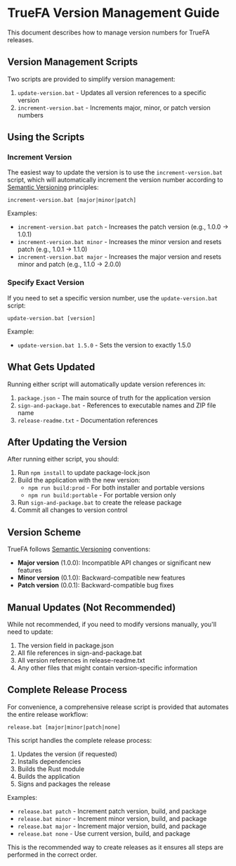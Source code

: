 # TrueFA Version Management Guide

This document describes how to manage version numbers for TrueFA releases.

## Version Management Scripts

Two scripts are provided to simplify version management:

1. `update-version.bat` - Updates all version references to a specific version
2. `increment-version.bat` - Increments major, minor, or patch version numbers

## Using the Scripts

### Increment Version

The easiest way to update the version is to use the `increment-version.bat` script, which will automatically increment the version number according to [Semantic Versioning](https://semver.org/) principles:

```
increment-version.bat [major|minor|patch]
```

Examples:
- `increment-version.bat patch` - Increases the patch version (e.g., 1.0.0 → 1.0.1)
- `increment-version.bat minor` - Increases the minor version and resets patch (e.g., 1.0.1 → 1.1.0)
- `increment-version.bat major` - Increases the major version and resets minor and patch (e.g., 1.1.0 → 2.0.0)

### Specify Exact Version

If you need to set a specific version number, use the `update-version.bat` script:

```
update-version.bat [version]
```

Example:
- `update-version.bat 1.5.0` - Sets the version to exactly 1.5.0

## What Gets Updated

Running either script will automatically update version references in:

1. `package.json` - The main source of truth for the application version
2. `sign-and-package.bat` - References to executable names and ZIP file name
3. `release-readme.txt` - Documentation references

## After Updating the Version

After running either script, you should:

1. Run `npm install` to update package-lock.json
2. Build the application with the new version:
   - `npm run build:prod` - For both installer and portable versions
   - `npm run build:portable` - For portable version only
3. Run `sign-and-package.bat` to create the release package
4. Commit all changes to version control

## Version Scheme

TrueFA follows [Semantic Versioning](https://semver.org/) conventions:

- **Major version** (1.0.0): Incompatible API changes or significant new features
- **Minor version** (0.1.0): Backward-compatible new features
- **Patch version** (0.0.1): Backward-compatible bug fixes

## Manual Updates (Not Recommended)

While not recommended, if you need to modify versions manually, you'll need to update:

1. The version field in package.json
2. All file references in sign-and-package.bat
3. All version references in release-readme.txt
4. Any other files that might contain version-specific information

## Complete Release Process

For convenience, a comprehensive release script is provided that automates the entire release workflow:

```
release.bat [major|minor|patch|none]
```

This script handles the complete release process:

1. Updates the version (if requested)
2. Installs dependencies
3. Builds the Rust module
4. Builds the application
5. Signs and packages the release

Examples:
- `release.bat patch` - Increment patch version, build, and package
- `release.bat minor` - Increment minor version, build, and package
- `release.bat major` - Increment major version, build, and package
- `release.bat none` - Use current version, build, and package

This is the recommended way to create releases as it ensures all steps are performed in the correct order. 